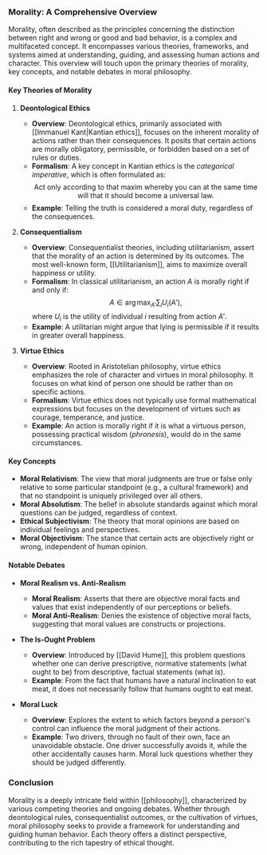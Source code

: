 ### Morality: A Comprehensive Overview

Morality, often described as the principles concerning the distinction between right and wrong or good and bad behavior, is a complex and multifaceted concept. It encompasses various theories, frameworks, and systems aimed at understanding, guiding, and assessing human actions and character. This overview will touch upon the primary theories of morality, key concepts, and notable debates in moral philosophy.

#### Key Theories of Morality

1. **Deontological Ethics**
   - **Overview**: Deontological ethics, primarily associated with [[Immanuel Kant|Kantian ethics]], focuses on the inherent morality of actions rather than their consequences. It posits that certain actions are morally obligatory, permissible, or forbidden based on a set of rules or duties.
   - **Formalism**: A key concept in Kantian ethics is the *categorical imperative*, which is often formulated as: 
     $$ \text{Act only according to that maxim whereby you can at the same time will that it should become a universal law.} $$
   - **Example**: Telling the truth is considered a moral duty, regardless of the consequences.

2. **Consequentialism**
   - **Overview**: Consequentialist theories, including utilitarianism, assert that the morality of an action is determined by its outcomes. The most well-known form, [[Utilitarianism]], aims to maximize overall happiness or utility.
   - **Formalism**: In classical utilitarianism, an action $A$ is morally right if and only if:
     $$ A \in \arg \max_{A'} \sum_{i} U_i(A'), $$
     where $U_i$ is the utility of individual $i$ resulting from action $A'$.
   - **Example**: A utilitarian might argue that lying is permissible if it results in greater overall happiness.

3. **Virtue Ethics**
   - **Overview**: Rooted in Aristotelian philosophy, virtue ethics emphasizes the role of character and virtues in moral philosophy. It focuses on what kind of person one should be rather than on specific actions.
   - **Formalism**: Virtue ethics does not typically use formal mathematical expressions but focuses on the development of virtues such as courage, temperance, and justice.
   - **Example**: An action is morally right if it is what a virtuous person, possessing practical wisdom (*phronesis*), would do in the same circumstances.

#### Key Concepts

- **Moral Relativism**: The view that moral judgments are true or false only relative to some particular standpoint (e.g., a cultural framework) and that no standpoint is uniquely privileged over all others.
- **Moral Absolutism**: The belief in absolute standards against which moral questions can be judged, regardless of context.
- **Ethical Subjectivism**: The theory that moral opinions are based on individual feelings and perspectives.
- **Moral Objectivism**: The stance that certain acts are objectively right or wrong, independent of human opinion.

#### Notable Debates

- **Moral Realism vs. Anti-Realism**
  - **Moral Realism**: Asserts that there are objective moral facts and values that exist independently of our perceptions or beliefs.
  - **Moral Anti-Realism**: Denies the existence of objective moral facts, suggesting that moral values are constructs or projections.

- **The Is-Ought Problem**
  - **Overview**: Introduced by [[David Hume]], this problem questions whether one can derive prescriptive, normative statements (what ought to be) from descriptive, factual statements (what is).
  - **Example**: From the fact that humans have a natural inclination to eat meat, it does not necessarily follow that humans ought to eat meat.

- **Moral Luck**
  - **Overview**: Explores the extent to which factors beyond a person's control can influence the moral judgment of their actions.
  - **Example**: Two drivers, through no fault of their own, face an unavoidable obstacle. One driver successfully avoids it, while the other accidentally causes harm. Moral luck questions whether they should be judged differently.

### Conclusion

Morality is a deeply intricate field within [[philosophy]], characterized by various competing theories and ongoing debates. Whether through deontological rules, consequentialist outcomes, or the cultivation of virtues, moral philosophy seeks to provide a framework for understanding and guiding human behavior. Each theory offers a distinct perspective, contributing to the rich tapestry of ethical thought.